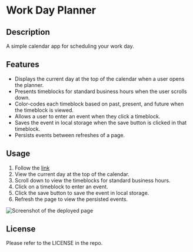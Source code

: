 # Work Day Planner

## Description

A simple calendar app for scheduling your work day.

## Features

- Displays the current day at the top of the calendar when a user opens the planner.
- Presents timeblocks for standard business hours when the user scrolls down.
- Color-codes each timeblock based on past, present, and future when the timeblock is viewed.
- Allows a user to enter an event when they click a timeblock.
- Saves the event in local storage when the save button is clicked in that timeblock.
- Persists events between refreshes of a page.

## Usage

1. Follow the [link](https://https://willguille.github.io/password-generator/)
2. View the current day at the top of the calendar.
3. Scroll down to view the timeblocks for standard business hours.
4. Click on a timeblock to enter an event.
5. Click the save button to save the event in local storage.
6. Refresh the page to view the persisted events.

![Screenshot of the deployed page](images/screenshot-passgen.png)

## License

Please refer to the LICENSE in the repo.